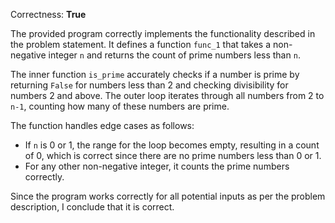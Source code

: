 Correctness: **True**

The provided program correctly implements the functionality described in the problem statement. It defines a function `func_1` that takes a non-negative integer `n` and returns the count of prime numbers less than `n`. 

The inner function `is_prime` accurately checks if a number is prime by returning `False` for numbers less than 2 and checking divisibility for numbers 2 and above. The outer loop iterates through all numbers from 2 to `n-1`, counting how many of these numbers are prime.

The function handles edge cases as follows:
- If `n` is 0 or 1, the range for the loop becomes empty, resulting in a count of 0, which is correct since there are no prime numbers less than 0 or 1.
- For any other non-negative integer, it counts the prime numbers correctly.

Since the program works correctly for all potential inputs as per the problem description, I conclude that it is correct.